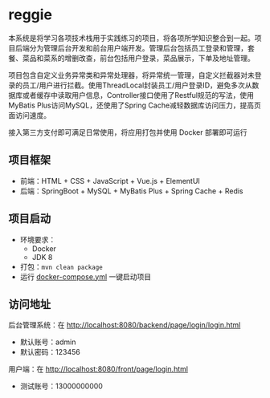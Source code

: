 # reggie

本系统是将学习各项技术栈用于实践练习的项目，将各项所学知识整合到一起。项目后端分为管理后台开发和前台用户端开发。管理后台包括员工登录和管理，套餐、菜品和菜系的增删改查，前台包括用户登录，菜品展示，下单及地址管理。

项目包含自定义业务异常类和异常处理器，将异常统一管理，自定义拦截器对未登录的员工/用户进行拦截。使用ThreadLocal封装员工/用户登录ID，避免多次从数据库或者缓存中读取用户信息，Controller接口使用了Restful规范的写法，使用MyBatis Plus访问MySQL，还使用了Spring Cache减轻数据库访问压力，提高页面访问速度。

接入第三方支付即可满足日常使用，将应用打包并使用 Docker 部署即可运行

## 项目框架
- 前端：HTML + CSS + JavaScript + Vue.js + ElementUI
- 后端：SpringBoot + MySQL + MyBatis Plus + Spring Cache + Redis

## 项目启动
- 环境要求：
  - Docker
  - JDK 8
- 打包：`mvn clean package`
- 运行 [docker-compose.yml](https://github.com/ChecoChan/reggie/blob/master/docker-compose.yml) 一键启动项目

## 访问地址
后台管理系统：在 [http://localhost:8080/backend/page/login/login.html](http://localhost:8080/backend/page/login/login.html)
- 默认账号：admin
- 默认密码：123456

用户端：在 [http://localhost:8080/front/page/login.html](http://localhost:8080/front/page/login.html)
- 测试账号：13000000000